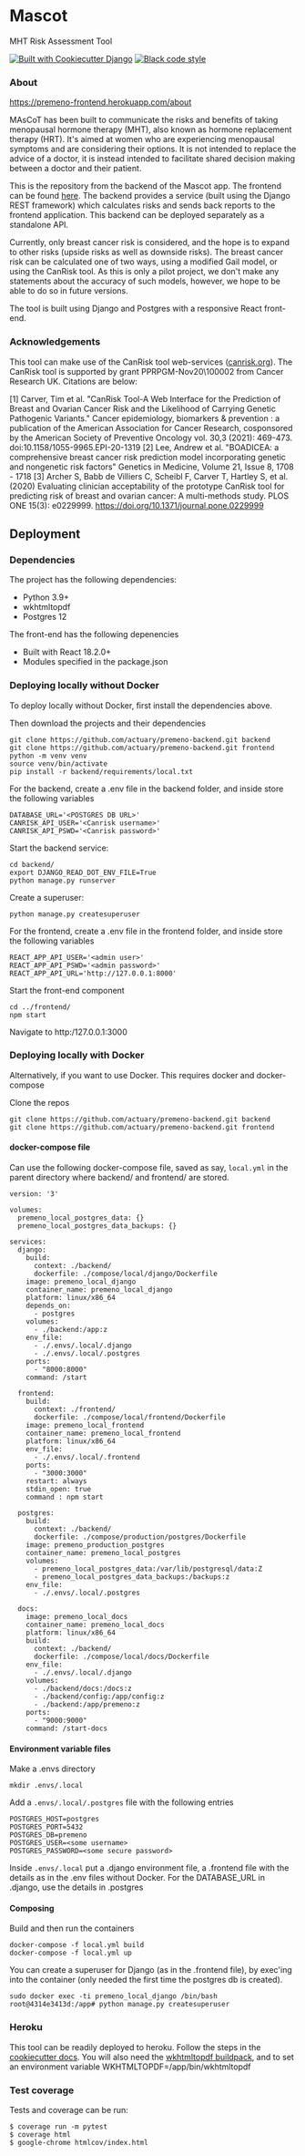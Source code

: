 # Mascot

MHT Risk Assessment Tool

[![Built with Cookiecutter Django](https://img.shields.io/badge/built%20with-Cookiecutter%20Django-ff69b4.svg?logo=cookiecutter)](https://github.com/cookiecutter/cookiecutter-django/)
[![Black code style](https://img.shields.io/badge/code%20style-black-000000.svg)](https://github.com/ambv/black)

### About 
https://premeno-frontend.herokuapp.com/about

MAsCoT has been built to communicate the risks and benefits of taking menopausal hormone therapy (MHT), also known as
hormone replacement therapy (HRT). It's aimed at women who are experiencing menopausal symptoms and are considering
their options. It is not intended to replace the advice of a doctor, it is instead intended to facilitate shared
decision making between a doctor and their patient.

This is the repository from the backend of the Mascot app. The frontend can be found
[here](https://github.com/actuary/premeno-frontend). The backend provides a service (built using the Django REST
framework) which calculates risks and sends back reports to the frontend application. This 
backend can be deployed separately as a standalone API.

Currently, only breast cancer risk is considered, and the hope is to expand to other risks (upside risks as well as
downside risks). The breast cancer risk can be calculated one of two ways, using a modified Gail model, or using 
the CanRisk tool. As this is only a pilot project, we don't make any statements about the accuracy of such models,
however, we hope to be able to do so in future versions.

The tool is built using Django and Postgres with a responsive React front-end.

### Acknowledgements
This tool can make use of the CanRisk tool web-services ([canrisk.org](https://www.canrisk.org/about/)). The CanRisk tool is supported by grant PPRPGM-Nov20\100002 from
Cancer Research UK. Citations are below: 

[1] Carver, Tim et al. "CanRisk Tool-A Web Interface for the Prediction of Breast and Ovarian Cancer Risk and the Likelihood of Carrying Genetic Pathogenic Variants." Cancer epidemiology, biomarkers & prevention : a publication of the American Association for Cancer Research, cosponsored by the American Society of Preventive Oncology vol. 30,3 (2021): 469-473. doi:10.1158/1055-9965.EPI-20-1319
[2] Lee, Andrew et al. "BOADICEA: a comprehensive breast cancer risk prediction model incorporating genetic and
nongenetic risk factors" Genetics in Medicine, Volume 21, Issue 8, 1708 - 1718
[3] Archer S, Babb de Villiers C, Scheibl F, Carver T, Hartley S, et al. (2020) Evaluating clinician acceptability of the prototype CanRisk tool for predicting risk of breast and ovarian cancer: A multi-methods study. PLOS ONE 15(3): e0229999. https://doi.org/10.1371/journal.pone.0229999


## Deployment
### Dependencies

The project has the following dependencies:
-   Python 3.9+
-   wkhtmltopdf
-   Postgres 12

The front-end has the following depenencies
-   Built with React 18.2.0+
-   Modules specified in the package.json

### Deploying locally without Docker

To deploy locally without Docker, first install the dependencies above.

Then download the projects and their dependencies
```
git clone https://github.com/actuary/premeno-backend.git backend
git clone https://github.com/actuary/premeno-backend.git frontend
python -m venv venv
source venv/bin/activate
pip install -r backend/requirements/local.txt
```

For the backend, create a .env file in the backend folder, and inside store the following variables
```
DATABASE_URL='<POSTGRES DB URL>'
CANRISK_API_USER='<Canrisk username>'
CANRISK_API_PSWD='<Canrisk password>'
```

Start the backend service:
```
cd backend/
export DJANGO_READ_DOT_ENV_FILE=True
python manage.py runserver
```

Create a superuser:
```
python manage.py createsuperuser
```

For the frontend, create a .env file in the frontend folder, and inside store the following variables
```
REACT_APP_API_USER='<admin user>'
REACT_APP_API_PSWD='<admin password>'
REACT_APP_API_URL='http://127.0.0.1:8000'
```

Start the front-end component
```
cd ../frontend/
npm start
```

Navigate to http:/127.0.0.1:3000

### Deploying locally with Docker
Alternatively, if you want to use Docker. This requires docker and docker-compose

Clone the repos
```
git clone https://github.com/actuary/premeno-backend.git backend
git clone https://github.com/actuary/premeno-backend.git frontend
```

#### docker-compose file

Can use the following docker-compose file, saved as say, `local.yml` in the parent directory where backend/ and
frontend/ are stored.
```
version: '3'

volumes:
  premeno_local_postgres_data: {}
  premeno_local_postgres_data_backups: {}

services:
  django:
    build:
      context: ./backend/
      dockerfile: ./compose/local/django/Dockerfile
    image: premeno_local_django
    container_name: premeno_local_django
    platform: linux/x86_64
    depends_on:
      - postgres
    volumes:
      - ./backend:/app:z
    env_file:
      - ./.envs/.local/.django
      - ./.envs/.local/.postgres
    ports:
      - "8000:8000"
    command: /start

  frontend:
    build:
      context: ./frontend/
      dockerfile: ./compose/local/frontend/Dockerfile
    image: premeno_local_frontend
    container_name: premeno_local_frontend
    platform: linux/x86_64
    env_file:
      - ./.envs/.local/.frontend
    ports:
      - "3000:3000"
    restart: always
    stdin_open: true
    command : npm start

  postgres:
    build:
      context: ./backend/
      dockerfile: ./compose/production/postgres/Dockerfile
    image: premeno_production_postgres
    container_name: premeno_local_postgres
    volumes:
      - premeno_local_postgres_data:/var/lib/postgresql/data:Z
      - premeno_local_postgres_data_backups:/backups:z
    env_file:
      - ./.envs/.local/.postgres

  docs:
    image: premeno_local_docs
    container_name: premeno_local_docs
    platform: linux/x86_64
    build:
      context: ./backend/
      dockerfile: ./compose/local/docs/Dockerfile
    env_file:
      - ./.envs/.local/.django
    volumes:
      - ./backend/docs:/docs:z
      - ./backend/config:/app/config:z
      - ./backend:/app/premeno:z
    ports:
      - "9000:9000"
    command: /start-docs
```

#### Environment variable files
Make a .envs directory
```
mkdir .envs/.local
```

Add a `.envs/.local/.postgres` file with the following entries
```
POSTGRES_HOST=postgres
POSTGRES_PORT=5432
POSTGRES_DB=premeno
POSTGRES_USER=<some username>
POSTGRES_PASSWORD=<some secure password>
```

Inside `.envs/.local` put a .django environment file, a .frontend file with the details as in the .env files without
Docker. For the DATABASE_URL in .django, use the details in .postgres

#### Composing
Build and then run the containers

```
docker-compose -f local.yml build
docker-compose -f local.yml up
```

You can create a superuser for Django (as in the .frontend file), by exec'ing into the container (only needed the first
time the postgres db is created).
```
sudo docker exec -ti premeno_local_django /bin/bash
root@4314e3413d:/app# python manage.py createsuperuser
```

### Heroku
This tool can be readily deployed to heroku. Follow the steps in the [cookiecutter docs](https://cookiecutter-django.readthedocs.io/en/latest/deployment-on-heroku.html).
You will also need the [wkhtmltopdf buildpack](https://github.com/dscout/wkhtmltopdf-buildpack), and to set an
environment variable WKHTMLTOPDF=/app/bin/wkhtmltopdf

### Test coverage

Tests and coverage can be run:
```
$ coverage run -m pytest
$ coverage html
$ google-chrome htmlcov/index.html
```  

